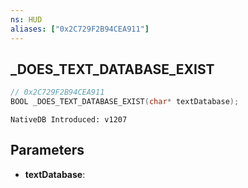 ```yaml
---
ns: HUD
aliases: ["0x2C729F2B94CEA911"]
---
```

## _DOES_TEXT_DATABASE_EXIST

```c
// 0x2C729F2B94CEA911
BOOL _DOES_TEXT_DATABASE_EXIST(char* textDatabase);
```

```
NativeDB Introduced: v1207
```

## Parameters
* **textDatabase**:

